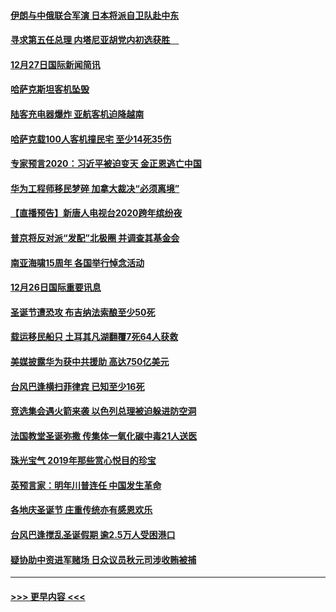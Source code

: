 #### [伊朗与中俄联合军演 日本将派自卫队赴中东](../pages/prog202/a102738823.md?t=12280533) 
#### [寻求第五任总理 内塔尼亚胡党内初选获胜　](../pages/prog202/a102738772.md?t=12280533) 
#### [12月27日国际新闻简讯](../pages/prog202/a102738604.md?t=12280533) 
#### [哈萨克斯坦客机坠毁](../pages/prog202/a102738606.md?t=12280533) 
#### [陆客充电器爆炸 亚航客机迫降越南](../pages/prog202/a102738530.md?t=12280533) 
#### [哈萨克载100人客机撞民宅 至少14死35伤](../pages/prog202/a102738485.md?t=12280533) 
#### [专家预言2020：习近平被迫变天 金正恩逃亡中国](../pages/prog202/a102738340.md?t=12280533) 
#### [华为工程师移民梦碎 加拿大裁决“必须离境”](../pages/prog202/a102738306.md?t=12280533) 
#### [【直播预告】新唐人电视台2020跨年缤纷夜](../pages/prog202/a102738273.md?t=12280533) 
#### [普京将反对派“发配”北极圈 并调查其基金会](../pages/prog202/a102738056.md?t=12280533) 
#### [南亚海啸15周年 各国举行悼念活动](../pages/prog202/a102738043.md?t=12280533) 
#### [12月26日国际重要讯息](../pages/prog202/a102737872.md?t=12280533) 
#### [圣诞节遭恐攻 布吉纳法索酿至少50死](../pages/prog202/a102737869.md?t=12280533) 
#### [载运移民船只 土耳其凡湖翻覆7死64人获救](../pages/prog202/a102737839.md?t=12280533) 
#### [美媒披露华为获中共援助 高达750亿美元](../pages/prog202/a102737744.md?t=12280533) 
#### [台风巴逢横扫菲律宾 已知至少16死](../pages/prog202/a102737673.md?t=12280533) 
#### [竞选集会遇火箭来袭 以色列总理被迫躲进防空洞](../pages/prog202/a102737659.md?t=12280533) 
#### [法国教堂圣诞弥撒 传集体一氧化碳中毒21人送医](../pages/prog202/a102737634.md?t=12280533) 
#### [珠光宝气 2019年那些赏心悦目的珍宝](../pages/prog202/a102737509.md?t=12280533) 
#### [英预言家：明年川普连任 中国发生革命](../pages/prog202/a102737473.md?t=12280533) 
#### [各地庆圣诞节 庄重传统亦有感恩欢乐](../pages/prog202/a102737408.md?t=12280533) 
#### [台风巴逢搅乱圣诞假期 逾2.5万人受困港口](../pages/prog202/a102737251.md?t=12280533) 
#### [疑协助中资进军赌场 日众议员秋元司涉收贿被捕](../pages/prog202/a102737233.md?t=12280533) 

----
#### [ >>> 更早内容 <<< ](../indexes/prog202-earlier.md)
